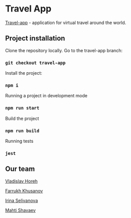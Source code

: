 # Travel App

[Travel-app](https://bordo951-travel-app.netlify.app/#/) - application for virtual travel around the world.

## Project installation


Clone the repository locally. 
Go to the travel-app branch: 

### `git checkout travel-app`

Install the project:

### `npm i`

Running a project in development mode

### `npm run start`

Build the project

### `npm run build`

Running tests

### `jest`

## Our team

[Vladislav Horeh](https://github.com/vhoreho)

[Farrukh Khusanov](https://github.com/khusanov-95)

[Irina Selivanova](https://github.com/Bordo951)

[Mahti Shavaev](https://github.com/mahtishavaev)
